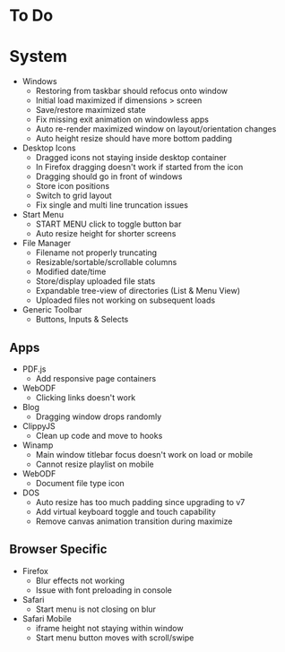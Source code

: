 # To Do

# System

- Windows
  - Restoring from taskbar should refocus onto window
  - Initial load maximized if dimensions > screen
  - Save/restore maximized state
  - Fix missing exit animation on windowless apps
  - Auto re-render maximized window on layout/orientation changes
  - Auto height resize should have more bottom padding
- Desktop Icons
  - Dragged icons not staying inside desktop container
  - In Firefox dragging doesn't work if started from the icon
  - Dragging should go in front of windows
  - Store icon positions
  - Switch to grid layout
  - Fix single and multi line truncation issues
- Start Menu
  - START MENU click to toggle button bar
  - Auto resize height for shorter screens
- File Manager
  - Filename not properly truncating
  - Resizable/sortable/scrollable columns
  - Modified date/time
  - Store/display uploaded file stats
  - Expandable tree-view of directories (List & Menu View)
  - Uploaded files not working on subsequent loads
- Generic Toolbar
  - Buttons, Inputs & Selects

## Apps

- PDF.js
  - Add responsive page containers
- WebODF
  - Clicking links doesn't work
- Blog
  - Dragging window drops randomly
- ClippyJS
  - Clean up code and move to hooks
- Winamp
  - Main window titlebar focus doesn't work on load or mobile
  - Cannot resize playlist on mobile
- WebODF
  - Document file type icon
- DOS
  - Auto resize has too much padding since upgrading to v7
  - Add virtual keyboard toggle and touch capability
  - Remove canvas animation transition during maximize

## Browser Specific

- Firefox
  - Blur effects not working
  - Issue with font preloading in console
- Safari
  - Start menu is not closing on blur
- Safari Mobile
  - iframe height not staying within window
  - Start menu button moves with scroll/swipe

